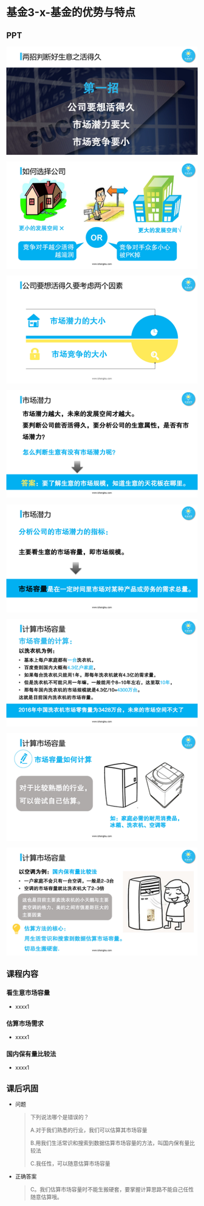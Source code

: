# 基金3-x-基金的优势与特点

## PPT

![课程ppt](assets/1-3-1.jpg)

![课程ppt](assets/1-3-2.jpg)

![课程ppt](assets/1-3-3.jpg)

![课程ppt](assets/1-3-4.jpg)

![课程ppt](assets/1-3-5.jpg)

![课程ppt](assets/1-3-7.jpg)

![课程ppt](assets/1-3-6.jpg)

![课程ppt](assets/1-3-8.jpg)

## 课程内容

### 看生意市场容量

- xxxx1

  > 

### 估算市场需求

- xxxx1

  > 

### 国内保有量比较法

- xxxx1

  > 

## 课后巩固

- 问题

  > 下列说法哪个是错误的？
  >
  > A.对于我们熟悉的行业，我们可以估算其市场容量
  >
  > B.用我们生活常识和搜索到数据估算市场容量的方法，叫国内保有量比较法
  >
  > C.我任性，可以随意估算市场容量

- 正确答案

  > C。我们估算市场容量时不能生搬硬套，要掌握计算思路不能自己任性随意估算哦。